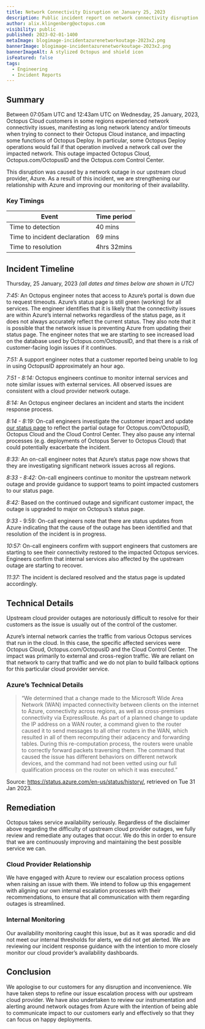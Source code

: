 ```yaml
---
title: Network Connectivity Disruption on January 25, 2023
description: Public incident report on network connectivity disruption from January 25, 2023
author: alix.klingenberg@octopus.com
visibility: public
published: 2023-02-01-1400
metaImage: blogimage-incidentazurenetworkoutage-2023x2.png
bannerImage: blogimage-incidentazurenetworkoutage-2023x2.png
bannerImageAlt: A stylized Octopus and shield icon
isFeatured: false
tags:
  - Engineering
  - Incident Reports
---
```


## Summary

Between 07:05am UTC and 12:43am UTC on Wednesday, 25 January, 2023, Octopus Cloud customers in some regions experienced network connectivity issues, manifesting as long network latency and/or timeouts when trying to connect to their Octopus Cloud instance, and impacting some functions of Octopus Deploy. In particular, some Octopus Deploy operations would fail if that operation involved a network call over the impacted network. This outage impacted Octopus Cloud, Octopus.com/OctopusID and the Octopus.com Control Center.

This disruption was caused by a network outage in our upstream cloud provider, Azure.
As a result of this incident, we are strengthening our relationship with Azure and improving our monitoring of their availability.

### Key Timings

| Event                        | Time period |
| ---------------------------- | ----------- |
| Time to detection            | 40 mins     |
| Time to incident declaration | 69 mins     |
| Time to resolution           | 4hrs 32mins |

## Incident Timeline

Thursday, 25 January, 2023 _(all dates and times below are shown in UTC)_

_7:45:_ An Octopus engineer notes that access to Azure’s portal is down due to request timeouts. Azure’s status page is still green (working) for all services. The engineer identifies that it is likely that the connectivity issues are within Azure’s internal networks regardless of the status page, as it does not always accurately reflect the current status. They also note that it is possible that the network issue is preventing Azure from updating their status page. The engineer notes that we are starting to see increased load on the database used by Octopus.com/OctopusID, and that there is a risk of customer-facing login issues if it continues.

_7:51:_ A support engineer notes that a customer reported being unable to log in using OctopusID approximately an hour ago.

_7:51 - 8:14:_ Octopus engineers continue to monitor internal services and note similar issues with external services. All observed issues are consistent with a cloud provider network outage.

_8:14:_ An Octopus engineer declares an incident and starts the incident response process.

_8:14 - 8:19:_ On-call engineers investigate the customer impact and update [our status page](https://status.octopus.com/) to reflect the partial outage for Octopus.com/OctopusID, Octopus Cloud and the Cloud Control Center. They also pause any internal processes (e.g. deployments of Octopus Server to Octopus Cloud) that could potentially exacerbate the incident.

_8:33:_ An on-call engineer notes that Azure’s status page now shows that they are investigating significant network issues across all regions.

_8:33 - 8:42:_ On-call engineers continue to monitor the upstream network outage and provide guidance to support teams to point impacted customers to our status page.

_8:42:_ Based on the continued outage and significant customer impact, the outage is upgraded to major on Octopus’s status page.

_9:33_ - 9:59: On-call engineers note that there are status updates from Azure indicating that the cause of the outage has been identified and that resolution of the incident is in progress.

_10:57:_ On-call engineers confirm with support engineers that customers are starting to see their connectivity restored to the impacted Octopus services. Engineers confirm that internal services also affected by the upstream outage are starting to recover.

_11:37:_ The incident is declared resolved and the status page is updated accordingly.

## Technical Details

Upstream cloud provider outages are notoriously difficult to resolve for their customers as the issue is usually out of the control of the customer.

Azure’s internal network carries the traffic from various Octopus services that run in the cloud. In this case, the specific affected services were Octopus Cloud, Octopus.com/OctopusID and the Cloud Control Center. The impact was primarily to external and cross-region traffic. We are reliant on that network to carry that traffic and we do not plan to build fallback options for this particular cloud provider service.

### Azure’s Technical Details

> “We determined that a change made to the Microsoft Wide Area Network (WAN) impacted connectivity between clients on the internet to Azure, connectivity across regions, as well as cross-premises connectivity via ExpressRoute. As part of a planned change to update the IP address on a WAN router, a command given to the router caused it to send messages to all other routers in the WAN, which resulted in all of them recomputing their adjacency and forwarding tables. During this re-computation process, the routers were unable to correctly forward packets traversing them. The command that caused the issue has different behaviors on different network devices, and the command had not been vetted using our full qualification process on the router on which it was executed.”

Source: https://status.azure.com/en-us/status/history/, retrieved on Tue 31 Jan 2023.

## Remediation

Octopus takes service availability seriously. Regardless of the disclaimer above regarding the difficulty of upstream cloud provider outages, we fully review and remediate any outages that occur. We do this in order to ensure that we are continuously improving and maintaining the best possible service we can.

### Cloud Provider Relationship

We have engaged with Azure to review our escalation process options when raising an issue with them. We intend to follow up this engagement with aligning our own internal escalation processes with their recommendations, to ensure that all communication with them regarding outages is streamlined.

### Internal Monitoring

Our availability monitoring caught this issue, but as it was sporadic and did not meet our internal thresholds for alerts, we did not get alerted. We are reviewing our incident response guidance with the intention to more closely monitor our cloud provider’s availability dashboards.

## Conclusion

We apologise to our customers for any disruption and inconvenience. We have taken steps to refine our issue escalation process with our upstream cloud provider. We have also undertaken to review our instrumentation and alerting around network outages from Azure with the intention of being able to communicate impact to our customers early and effectively so that they can focus on happy deployments.
